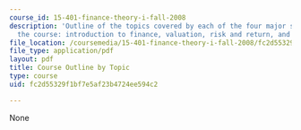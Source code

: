 ```yaml
---
course_id: 15-401-finance-theory-i-fall-2008
description: 'Outline of the topics covered by each of the four major sections of
  the course: introduction to finance, valuation, risk and return, and corporate finance.'
file_location: /coursemedia/15-401-finance-theory-i-fall-2008/fc2d55329f1bf7e5af23b4724ee594c2_MIT15_401F08_courseOutline.pdf
file_type: application/pdf
layout: pdf
title: Course Outline by Topic
type: course
uid: fc2d55329f1bf7e5af23b4724ee594c2

---
```

None